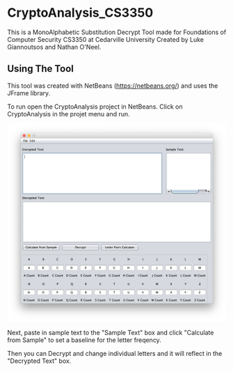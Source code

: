 # CryptoAnalysis_CS3350

This is a MonoAlphabetic Substitution Decrypt Tool made for Foundations of Computer Security CS3350 at Cedarville University
Created by Luke Giannoutsos and Nathan O'Neel.

## Using The Tool
This tool was created with NetBeans (https://netbeans.org/) and uses the JFrame library.

To run open the CryptoAnalysis project in NetBeans. Click on CryptoAnalysis in the projet menu and run.

![alt text](Preview.png)

Next, paste in sample text to the "Sample Text" box and click "Calculate from Sample" to set a baseline for the letter freqency.

Then you can Decrypt and change individual letters and it will reflect in the "Decrypted Text" box.
